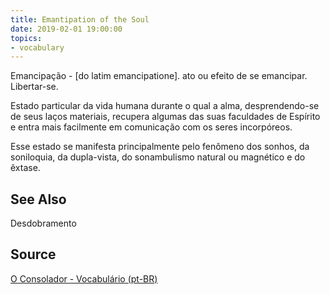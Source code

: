 ```yaml
---
title: Emantipation of the Soul
date: 2019-02-01 19:00:00
topics:
- vocabulary
---
```


Emancipação - [do latim emancipatione]. ato ou efeito de se emancipar.
Libertar-se.  

Estado particular da vida humana durante o qual a alma, desprendendo-se de seus
laços materiais, recupera algumas das suas faculdades de Espírito e entra mais
facilmente em comunicação com os seres incorpóreos. 

Esse estado se manifesta principalmente pelo fenômeno dos sonhos, da
soniloquia, da dupla-vista, do sonambulismo natural ou magnético e do êxtase. 

## See Also
Desdobramento

## Source
[O Consolador - Vocabulário (pt-BR)](http://www.oconsolador.com.br/linkfixo/vocabulario/principal.html)


